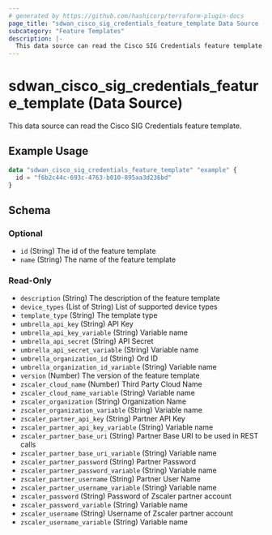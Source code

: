 ```yaml
---
# generated by https://github.com/hashicorp/terraform-plugin-docs
page_title: "sdwan_cisco_sig_credentials_feature_template Data Source - terraform-provider-sdwan"
subcategory: "Feature Templates"
description: |-
  This data source can read the Cisco SIG Credentials feature template.
---
```


# sdwan_cisco_sig_credentials_feature_template (Data Source)

This data source can read the Cisco SIG Credentials feature template.

## Example Usage

```terraform
data "sdwan_cisco_sig_credentials_feature_template" "example" {
  id = "f6b2c44c-693c-4763-b010-895aa3d236bd"
}
```

<!-- schema generated by tfplugindocs -->
## Schema

### Optional

- `id` (String) The id of the feature template
- `name` (String) The name of the feature template

### Read-Only

- `description` (String) The description of the feature template
- `device_types` (List of String) List of supported device types
- `template_type` (String) The template type
- `umbrella_api_key` (String) API Key
- `umbrella_api_key_variable` (String) Variable name
- `umbrella_api_secret` (String) API Secret
- `umbrella_api_secret_variable` (String) Variable name
- `umbrella_organization_id` (String) Ord ID
- `umbrella_organization_id_variable` (String) Variable name
- `version` (Number) The version of the feature template
- `zscaler_cloud_name` (Number) Third Party Cloud Name
- `zscaler_cloud_name_variable` (String) Variable name
- `zscaler_organization` (String) Organization Name
- `zscaler_organization_variable` (String) Variable name
- `zscaler_partner_api_key` (String) Partner API Key
- `zscaler_partner_api_key_variable` (String) Variable name
- `zscaler_partner_base_uri` (String) Partner Base URI to be used in REST calls
- `zscaler_partner_base_uri_variable` (String) Variable name
- `zscaler_partner_password` (String) Partner Password
- `zscaler_partner_password_variable` (String) Variable name
- `zscaler_partner_username` (String) Partner User Name
- `zscaler_partner_username_variable` (String) Variable name
- `zscaler_password` (String) Password of Zscaler partner account
- `zscaler_password_variable` (String) Variable name
- `zscaler_username` (String) Username of Zscaler partner account
- `zscaler_username_variable` (String) Variable name
